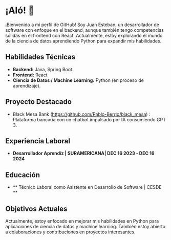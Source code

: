 # ¡Aló! 👋

¡Bienvenido a mi perfil de GitHub! Soy Juan Esteban, un desarrollador de software con enfoque en el backend, aunque también tengo competencias sólidas en el frontend con React. Actualmente, estoy explorando el mundo de la ciencia de datos aprendiendo Python para expandir mis habilidades.

## Habilidades Técnicas

- **Backend:** Java, Spring Boot.
- **Frontend:** React
- **Ciencia de Datos / Machine Learning:** Python (en proceso de aprendizaje).

## Proyecto Destacado

- Black Mesa Bank (https://github.com/Pablo-Berrio/black_mesa) : Plataforma bancaria con un chatbot impulsado por IA consumiendo GPT 3.

## Experiencia Laboral

- **Desarrollador Aprendíz | SURAMERICANA| DEC 16 2023 - DEC 16 2024**

## Educación

- ** Técnico Laboral como Asistente en Desarrollo de Software | CESDE **

## Objetivos Actuales

Actualmente, estoy enfocado en mejorar mis habilidades en Python para aplicaciones de ciencia de datos y machine learning. También estoy abierto a colaboraciones y contribuciones en proyectos interesantes.
